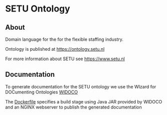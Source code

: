 # SETU Ontology

## About
Domain language for the for the flexible staffing industry.

Ontology is published at https://ontology.setu.nl

For more information about SETU see https://www.setu.nl

## Documentation
To generate documentation for the SETU ontology we use the WIzard for DOCumenting Ontologies [WIDOCO](https://github.com/dgarijo/Widoco)

The [Dockerfile](./Dockerfile) specifies a build stage using Java JAR provided by WIDOCO and an NGINX webserver to publish the generated documentation